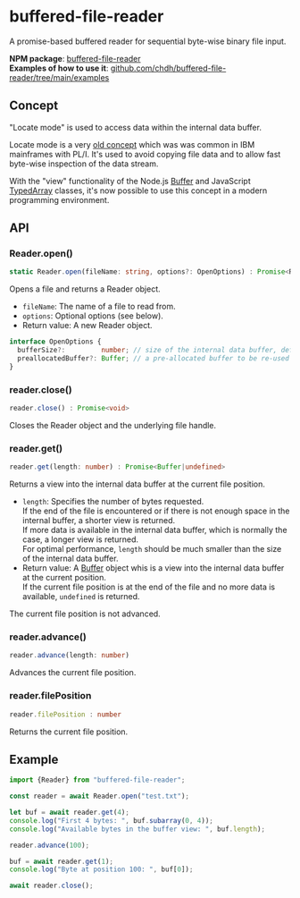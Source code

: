 # buffered-file-reader

A promise-based buffered reader for sequential byte-wise binary file input.

**NPM package**: [buffered-file-reader](https://www.npmjs.com/package/buffered-file-reader)<br>
**Examples of how to use it**: [github.com/chdh/buffered-file-reader/tree/main/examples](https://github.com/chdh/buffered-file-reader/tree/main/examples)


## Concept

"Locate mode" is used to access data within the internal data buffer.

Locate mode is a very
[old concept](https://www.google.com/search?q=%22locate+mode%22+ibm)
which was was common in IBM mainframes with PL/I.
It's used to avoid copying file data and to allow fast byte-wise inspection of the data stream.

With the "view" functionality of the Node.js
[Buffer](https://nodejs.org/dist/latest/docs/api/buffer.html)
and JavaScript
[TypedArray](https://developer.mozilla.org/en-US/docs/Web/JavaScript/Reference/Global_Objects/TypedArray)
classes, it's now possible to use this concept in a modern programming environment.


## API

### Reader.open()

```typescript
static Reader.open(fileName: string, options?: OpenOptions) : Promise<Reader>
```

Opens a file and returns a Reader object.

* `fileName`: The name of a file to read from.
* `options`: Optional options (see below).
* Return value: A new Reader object.

```typescript
interface OpenOptions {
  bufferSize?:         number; // size of the internal data buffer, default is to use 256 KB
  preallocatedBuffer?: Buffer; // a pre-allocated buffer to be re-used instead of using bufferSize to allocate a new buffer
}
```

### reader.close()

```typescript
reader.close() : Promise<void>
```

Closes the Reader object and the underlying file handle.


### reader.get()

```typescript
reader.get(length: number) : Promise<Buffer|undefined>
```

Returns a view into the internal data buffer at the current file position.

* `length`:
  Specifies the number of bytes requested.<br>
  If the end of the file is encountered or if there
  is not enough space in the internal buffer, a shorter view is returned.<br>
  If more data is available in the internal data buffer, which is normally the case, a longer view is returned.<br>
  For optimal performance, `length` should be much smaller than the size of the internal data buffer.
* Return value:
  A
  [Buffer](https://nodejs.org/dist/latest/docs/api/buffer.html)
  object whis is a view into the internal data buffer at the current position.<br>
  If the current file position is at the end of the file and no more data is available, `undefined` is returned.

The current file position is not advanced.


### reader.advance()

```typescript
reader.advance(length: number)
```

Advances the current file position.


### reader.filePosition

```typescript
reader.filePosition : number

```

Returns the current file position.


## Example

```typescript
import {Reader} from "buffered-file-reader";

const reader = await Reader.open("test.txt");

let buf = await reader.get(4);
console.log("First 4 bytes: ", buf.subarray(0, 4));
console.log("Available bytes in the buffer view: ", buf.length);

reader.advance(100);

buf = await reader.get(1);
console.log("Byte at position 100: ", buf[0]);

await reader.close();
```
